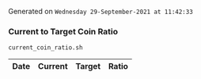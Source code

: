 Generated on `Wednesday 29-September-2021 at 11:42:33`

### Current to Target Coin Ratio
`current_coin_ratio.sh`

Date|Current|Target|Ratio
---|---|---|---
